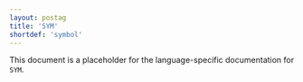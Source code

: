 ```yaml
---
layout: postag
title: 'SYM'
shortdef: 'symbol'
---
```


This document is a placeholder for the language-specific documentation
for `SYM`.